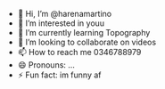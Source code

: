- 👋 Hi, I’m @harenamartino
- 👀 I’m interested in youu
- 🌱 I’m currently learning Topography
- 💞️ I’m looking to collaborate on videos
- 📫 How to reach me 0346788979
- 😄 Pronouns: ...
- ⚡ Fun fact: im funny af

<!---
harenamartino/harenamartino is a ✨ special ✨ repository because its `README.md` (this file) appears on your GitHub profile.
You can click the Preview link to take a look at your changes.
--->
